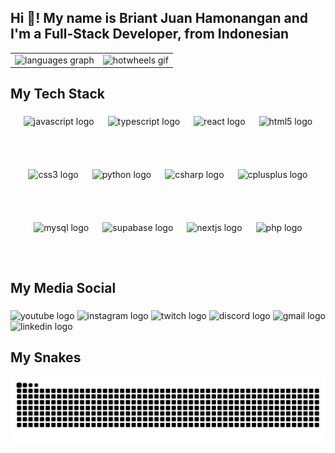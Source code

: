 <h2 align="left">Hi 👋! My name is Briant Juan Hamonangan and I'm a Full-Stack Developer, from Indonesian</h2>

<table>
  <tr>
    <td>
      <img src="https://github-readme-stats.vercel.app/api/top-langs?username=brynjuan&locale=en&hide_title=true&layout=compact&card_width=800&langs_count=5&theme=vue&hide_border=true" height="200" alt="languages graph" />
    </td>
    <td>
      <img src="https://media2.giphy.com/media/v1.Y2lkPWVjZjA1ZTQ3ZGhhazFuMjd4bnV3YTN5ZnBlcWI0ZXJtMmd4YWFiYjFpdWhhejAzYSZlcD12MV9naWZzX3NlYXJjaCZjdD1n/y2mGO5ETLEOkTkVdgA/giphy.webp" height="200" alt="hotwheels gif" />
    </td>
  </tr>
</table>

###


<h2 align="left">My Tech Stack</h2>

###

<div style="display: flex; flex-wrap: wrap; justify-content: center; gap: 22px;">
  <img src="https://cdn.jsdelivr.net/gh/devicons/devicon/icons/javascript/javascript-original.svg" height="63,3" alt="javascript logo" />
  <img src="https://cdn.jsdelivr.net/gh/devicons/devicon/icons/typescript/typescript-original.svg" height="63,3" alt="typescript logo" />
  <img src="https://cdn.jsdelivr.net/gh/devicons/devicon/icons/react/react-original.svg" height="63,3" alt="react logo" />
  <img src="https://cdn.jsdelivr.net/gh/devicons/devicon/icons/html5/html5-original.svg" height="63,3" alt="html5 logo" />
  <img src="https://cdn.jsdelivr.net/gh/devicons/devicon/icons/css3/css3-original.svg" height="63,3" alt="css3 logo" />
  <img src="https://cdn.jsdelivr.net/gh/devicons/devicon/icons/python/python-original.svg" height="63,3" alt="python logo" />
  <img src="https://cdn.jsdelivr.net/gh/devicons/devicon/icons/csharp/csharp-original.svg" height="63,3" alt="csharp logo" />
  <img src="https://cdn.simpleicons.org/c++/00599C" height="63,3" alt="cplusplus logo" />
  <img src="https://skillicons.dev/icons?i=mysql" height="63,3" alt="mysql logo" />
  <img src="https://cdn.simpleicons.org/supabase/3ECF8E" height="63,3" alt="supabase logo" />
  <img src="https://cdn.simpleicons.org/nextdotjs/000000" height="63,3" alt="nextjs logo" />
  <img src="https://cdn.simpleicons.org/php/777BB4" height="63,3" alt="php logo" />
</div>

###

<h2 align="left">My Media Social</h2>

###

<div align="left">
  <img src="https://img.shields.io/static/v1?message=Youtube&logo=youtube&label=&color=FF0000&logoColor=white&labelColor=&style=for-the-badge" height="35" alt="youtube logo"  />
  <img src="https://img.shields.io/static/v1?message=Instagram&logo=instagram&label=&color=E4405F&logoColor=white&labelColor=&style=for-the-badge" height="35" alt="instagram logo"  />
  <img src="https://img.shields.io/static/v1?message=Twitch&logo=twitch&label=&color=9146FF&logoColor=white&labelColor=&style=for-the-badge" height="35" alt="twitch logo"  />
  <img src="https://img.shields.io/static/v1?message=Discord&logo=discord&label=&color=7289DA&logoColor=white&labelColor=&style=for-the-badge" height="35" alt="discord logo"  />
  <img src="https://img.shields.io/static/v1?message=Gmail&logo=gmail&label=&color=D14836&logoColor=white&labelColor=&style=for-the-badge" height="35" alt="gmail logo"  />
  <img src="https://img.shields.io/static/v1?message=LinkedIn&logo=linkedin&label=&color=0077B5&logoColor=white&labelColor=&style=for-the-badge" height="35" alt="linkedin logo"  />
</div>

###

<h2 align="left">My Snakes</h2>
<img src="https://raw.githubusercontent.com/brynjuan/brynjuan/output/snake.svg" alt="Snake animation" />

###